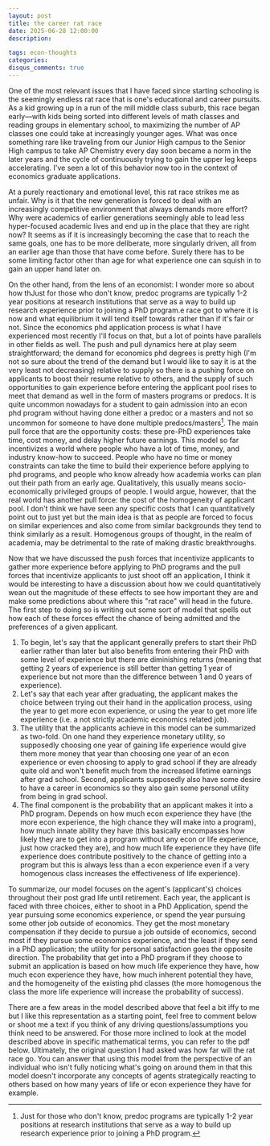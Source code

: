 ```yaml
---
layout: post
title: the career rat race
date: 2025-06-28 12:00:00
description: 

tags: econ-thoughts
categories:
disqus_comments: true
---
```

One of the most relevant issues that I have faced since starting schooling is the seemingly endless rat race that is one's educational and career pursuits. As a kid growing up in a run of the mill middle class suburb, this race began early—with kids being sorted into different levels of math classes and reading groups in elementary school, to maximizing the number of AP classes one could take at increasingly younger ages. What was once something rare like traveling from our Junior High campus to the Senior High campus to take AP Chemistry every day soon became a norm in the later years and the cycle of continuously trying to gain the upper leg keeps accelerating. I've seen a lot of this behavior now too in the context of economics graduate applications.

At a purely reactionary and emotional level, this rat race strikes me as unfair. Why is it that the new generation is forced to deal with an increasingly competitive environment that always demands more effort? Why were academics of earlier generations seemingly able to lead less hyper-focused academic lives and end up in the place that they are right now? It seems as if it is increasingly becoming the case that to reach the same goals, one has to be more deliberate, more singularly driven, all from an earlier age than those that have come before. Surely there has to be some limiting factor other than age for what experience one can squish in to gain an upper hand later on.

On the other hand, from the lens of an economist: I wonder more so about how thJust for those who don't know, predoc programs are typically 1-2 year positions at research institutions that serve as a way to build up research experience prior to joining a PhD program.e race got to where it is now and what equilibrium it will tend itself towards rather than if it's fair or not. Since the economics phd application process is what I have experienced most recently I'll focus on that, but a lot of points have parallels in other fields as well. The push and pull dynamics here at play seem straightforward; the demand for economics phd degrees is pretty high (I'm not so sure about the trend of the demand but I would like to say it is at the very least not decreasing) relative to supply so there is a pushing force on applicants to boost their resume relative to others, and the supply of such opportunities to gain experience before entering the applicant pool rises to meet that demand as well in the form of masters programs or predocs. It is quite uncommon nowadays for a student to gain admission into an econ phd program without having done either a predoc or a masters and not so uncommon for someone to have done multiple predocs/masters[^1]. The main pull force that are the opportunity costs: these pre-PhD experiences take time, cost money, and delay higher future earnings. This model so far incentivizes a world where people who have a lot of time, money, and industry know-how to succeed. People who have no time or money constraints can take the time to build their experience before applying to phd programs, and people who know already how academia works can plan out their path from an early age. Qualitatively, this usually means socio-economically privileged groups of people. I would argue, however, that the real world has another pull force: the cost of the homogeneity of applicant pool. I don't think we have seen any specific costs that I can quantitatively point out to just yet but the main idea is that as people are forced to focus on similar experiences and also come from similar backgrounds they tend to think similarly as a result. Homogenous groups of thought, in the realm of academia, may be detrimental to the rate of making drastic breakthroughs.

Now that we have discussed the push forces that incentivize applicants to gather more experience before applying to PhD programs and the pull forces that incentivize applicants to just shoot off an application, I think it would be interesting to have a discussion about how we could quantitatively wean out the magnitude of these effects to see how important they are and make some predictions about where this "rat race" will head in the future. The first step to doing so is writing out some sort of model that spells out how each of these forces effect the chance of being admitted and the preferences of a given applicant.

1. To begin, let's say that the applicant generally prefers to start their PhD earlier rather than later but also benefits from entering their PhD with some level of experience but there are diminishing returns (meaning that getting 2 years of experience is still better than getting 1 year of experience but not more than the difference between 1 and 0 years of experience).
2. Let's say that each year after graduating, the applicant makes the choice between trying out their hand in the application process, using the year to get more econ experience, or using the year to get more life experience (i.e. a not strictly academic economics related job).
3. The utility that the applicants achieve in this model can be summarized as two-fold. On one hand they experience monetary utility, so supposedly choosing one year of gaining life experience would give them more money that year than choosing one year of an econ experience or even choosing to apply to grad school if they are already quite old and won't benefit much from the increased lifetime earnings after grad school. Second, applicants supposedly also have some desire to have a career in economics so they also gain some personal utility from being in grad school.
4. The final component is the probability that an applicant makes it into a PhD program. Depends on how much econ experience they have (the more econ experience, the high chance they will make into a program), how much innate ability they have (this basically encompasses how likely they are to get into a program without any econ or life experience, just how cracked they are), and how much life experience they have (life experience does contribute positively to the chance of getting into a program but this is always less than a econ experience even if a very homogenous class increases the effectiveness of life experience).

To summarize, our model focuses on the agent's (applicant's) choices throughout their post grad life until retirement. Each year, the applicant is faced with three choices, either to shoot in a PhD Application, spend the year pursuing some economics experience, or spend the year pursuing some other job outside of economics. They get the most monetary compensation if they decide to pursue a job outside of economics, second most if they pursue some economics experience, and the least if they send in a PhD application; the utility for personal satisfaction goes the opposite direction. The probability that get into a PhD program if they choose to submit an application is based on how much life experience they have, how much econ experience they have, how much inherent potential they have, and the homogeneity of the existing phd classes (the more homogenous the class the more life experience will increase the probability of success).

There are a few areas in the model described above that feel a bit iffy to me but I like this representation as a starting point, feel free to comment below or shoot me a text if you think of any driving questions/assumptions you think need to be answered. For those more inclined to look at the model described above in specific mathematical terms, you can refer to the pdf below. Ultimately, the original question I had asked was how far will the rat race go. You can answer that using this model from the perspective of an individual who isn't fully noticing what's going on around them in that this model doesn't incorporate any concepts of agents strategically reacting to others based on how many years of life or econ experience they have for example.

[^1]: Just for those who don't know, predoc programs are typically 1-2 year positions at research institutions that serve as a way to build up research experience prior to joining a PhD program.
